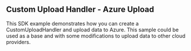 ## Custom Upload Handler - Azure Upload
This SDK example demonstrates how you can create a CustomUploadHandler and upload data to Azure. This sample could be used as a base and with some modifications to upload data to other cloud providers.